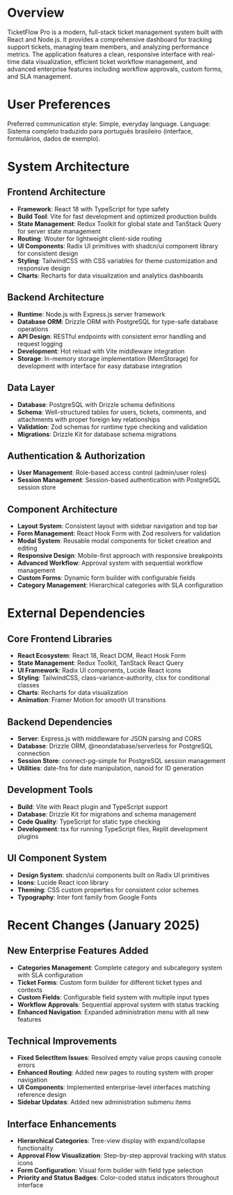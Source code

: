 # Overview

TicketFlow Pro is a modern, full-stack ticket management system built with React and Node.js. It provides a comprehensive dashboard for tracking support tickets, managing team members, and analyzing performance metrics. The application features a clean, responsive interface with real-time data visualization, efficient ticket workflow management, and advanced enterprise features including workflow approvals, custom forms, and SLA management.

# User Preferences

Preferred communication style: Simple, everyday language.
Language: Sistema completo traduzido para português brasileiro (interface, formulários, dados de exemplo).

# System Architecture

## Frontend Architecture
- **Framework**: React 18 with TypeScript for type safety
- **Build Tool**: Vite for fast development and optimized production builds
- **State Management**: Redux Toolkit for global state and TanStack Query for server state management
- **Routing**: Wouter for lightweight client-side routing
- **UI Components**: Radix UI primitives with shadcn/ui component library for consistent design
- **Styling**: TailwindCSS with CSS variables for theme customization and responsive design
- **Charts**: Recharts for data visualization and analytics dashboards

## Backend Architecture
- **Runtime**: Node.js with Express.js server framework
- **Database ORM**: Drizzle ORM with PostgreSQL for type-safe database operations
- **API Design**: RESTful endpoints with consistent error handling and request logging
- **Development**: Hot reload with Vite middleware integration
- **Storage**: In-memory storage implementation (MemStorage) for development with interface for easy database integration

## Data Layer
- **Database**: PostgreSQL with Drizzle schema definitions
- **Schema**: Well-structured tables for users, tickets, comments, and attachments with proper foreign key relationships
- **Validation**: Zod schemas for runtime type checking and validation
- **Migrations**: Drizzle Kit for database schema migrations

## Authentication & Authorization
- **User Management**: Role-based access control (admin/user roles)
- **Session Management**: Session-based authentication with PostgreSQL session store

## Component Architecture
- **Layout System**: Consistent layout with sidebar navigation and top bar
- **Form Management**: React Hook Form with Zod resolvers for validation
- **Modal System**: Reusable modal components for ticket creation and editing
- **Responsive Design**: Mobile-first approach with responsive breakpoints
- **Advanced Workflow**: Approval system with sequential workflow management
- **Custom Forms**: Dynamic form builder with configurable fields
- **Category Management**: Hierarchical categories with SLA configuration

# External Dependencies

## Core Frontend Libraries
- **React Ecosystem**: React 18, React DOM, React Hook Form
- **State Management**: Redux Toolkit, TanStack React Query
- **UI Framework**: Radix UI components, Lucide React icons
- **Styling**: TailwindCSS, class-variance-authority, clsx for conditional classes
- **Charts**: Recharts for data visualization
- **Animation**: Framer Motion for smooth UI transitions

## Backend Dependencies
- **Server**: Express.js with middleware for JSON parsing and CORS
- **Database**: Drizzle ORM, @neondatabase/serverless for PostgreSQL connection
- **Session Store**: connect-pg-simple for PostgreSQL session management
- **Utilities**: date-fns for date manipulation, nanoid for ID generation

## Development Tools
- **Build**: Vite with React plugin and TypeScript support
- **Database**: Drizzle Kit for migrations and schema management
- **Code Quality**: TypeScript for static type checking
- **Development**: tsx for running TypeScript files, Replit development plugins

## UI Component System
- **Design System**: shadcn/ui components built on Radix UI primitives
- **Icons**: Lucide React icon library
- **Theming**: CSS custom properties for consistent color schemes
- **Typography**: Inter font family from Google Fonts

# Recent Changes (January 2025)

## New Enterprise Features Added
- **Categories Management**: Complete category and subcategory system with SLA configuration
- **Ticket Forms**: Custom form builder for different ticket types and contexts  
- **Custom Fields**: Configurable field system with multiple input types
- **Workflow Approvals**: Sequential approval system with status tracking
- **Enhanced Navigation**: Expanded administration menu with all new features

## Technical Improvements
- **Fixed SelectItem Issues**: Resolved empty value props causing console errors
- **Enhanced Routing**: Added new pages to routing system with proper navigation
- **UI Components**: Implemented enterprise-level interfaces matching reference design
- **Sidebar Updates**: Added new administration submenu items

## Interface Enhancements
- **Hierarchical Categories**: Tree-view display with expand/collapse functionality
- **Approval Flow Visualization**: Step-by-step approval tracking with status icons
- **Form Configuration**: Visual form builder with field type selection
- **Priority and Status Badges**: Color-coded status indicators throughout interface